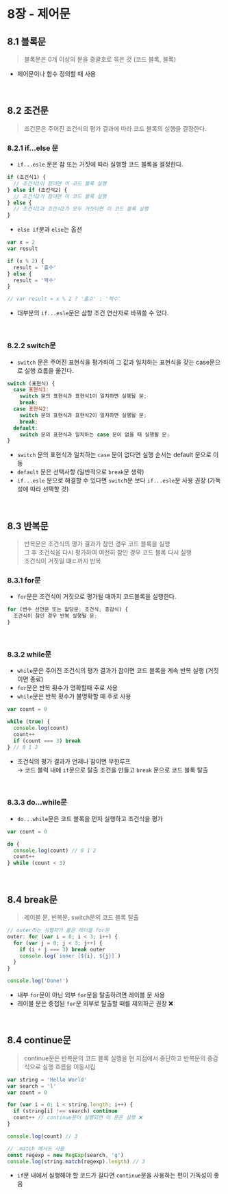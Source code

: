 # 8장 - 제어문

## 8.1 블록문

> 블록문은 0개 이상의 문을 중괄호로 묶은 것 (코드 블록, 블록)

- 제어문이나 함수 정의할 때 사용

<br>

## 8.2 조건문

> 조건문은 주어진 조건식의 평가 결과에 따라 코드 블록의 실행을 결정한다.

### 8.2.1 if...else 문

- `if...esle` 문은 참 또는 거짓에 따라 실행할 코드 블록을 결정한다.

```js
if (조건식1) {
  // 조건식1이 참이면 이 코드 블록 실행
} else if (조건식2) {
  // 조건식2가 참이면 이 코드 블록 실행
} else {
  // 조건식1과 조건식2가 모두 거짓이면 이 코드 블록 실행
}
```

- `else if`문과 `else`는 옵션

```js
var x = 2
var result

if (x % 2) {
  result = '홀수'
} else {
  result = '짝수'
}

// var result = x % 2 ? '홀수' : '짝수'
```

- 대부분의 `if...esle`문은 삼항 조건 연산자로 바꿔쓸 수 있다.

<br>

### 8.2.2 switch문

- `switch` 문은 주어진 표현식을 평가하여 그 값과 일치하는 표현식을 갖는 case문으로 실행 흐름을 옮긴다.

```js
switch (표현식) {
  case 표현식1:
    switch 문의 표현식과 표현식1이 일치하면 실행될 문;
    break;
  case 표현식2:
    switch 문의 표현식과 표현식2이 일치하면 실행될 문;
    break;
  default:
    switch 문의 표현식과 일치하는 case 문이 없을 때 실행될 문;
}
```

- `switch` 문의 표현식과 일치하는 `case` 문이 없다면 실행 순서는 default 문으로 이동
- `default` 문은 선택사항 (일반적으로 `break`문 생략)
- `if...esle` 문으로 해결할 수 있다면 `switc`h문 보다 `if...esle`문 사용 권장 (가독성에 따라 선택할 것)

<br>

## 8.3 반복문

> 반복문은 조건식의 평가 결과가 참인 경우 코드 블록을 실행 <br>
> 그 후 조건식을 다시 평가하여 여전히 참인 경우 코드 블록 다시 실행 <br>
> 조건식이 거짓일 떄ㄷ까지 반복

### 8.3.1 for문

- `for`문은 조건식이 거짓으로 평가될 때까지 코드블록을 실행한다.

```js
for (변수 선언문 또는 할당문; 조건식; 증감식) {
  조건식이 참인 경우 반복 실행될 문;
}
```

<br>

### 8.3.2 while문

- `while`문은 주어진 조건식의 평가 결과가 참이면 코드 블록을 계속 반복 실행 (거짓이면 종료)
- `for`문은 반복 횟수가 명확할때 주로 사용
- `while`문은 반복 횟수가 불명확할 때 주로 사용

```js
var count = 0

while (true) {
  console.log(count)
  count++
  if (count === 3) break
} // 0 1 2
```

- 조건식의 평가 결과가 언제나 참이면 무한루프 <br>
  → 코드 블럭 내에 `if`문으로 탈출 조건을 만들고 `break` 문으로 코드 블록 탈출

<br>

### 8.3.3 do...while문

- `do...while`문은 코드 블록을 먼저 실행하고 조건식을 평가

```js
var count = 0

do {
  console.log(count) // 0 1 2
  count++
} while (count < 3)
```

<br>

## 8.4 break문

> 레이블 문, 반복문, switch문의 코드 블록 탈출

```js
// outer라는 식별자가 붙은 레이블 for문
outer: for (var i = 0; i < 3; i++) {
  for (var j = 0; j < 3; j++) {
    if (i + j === 3) break outer
    console.log(`inner [${i}, ${j}]`)
  }
}

console.log('Done!')
```

- 내부 `for`문이 아닌 외부 `for`문을 탈출하려면 레이블 문 사용
- 레이블 문은 중첩된 `for`문 외부로 탈출할 때를 제외하곤 권장 ❌

<br>

## 8.4 continue문

> continue문은 반복문의 코드 블록 실행을 현 지점에서 중단하고 반복문의 증감식으로 실행 흐름을 이동시킴

```js
var string = 'Hello World'
var search = 'l'
var count = 0

for (var i = 0; i < string.length; i++) {
  if (string[i] !== search) continue
  count++ // continue문이 실행되면 이 문은 실행 ❌
}

console.log(count) // 3

// .match 메서드 사용
const regexp = new RegExp(search, 'g')
console.log(string.match(regexp).length) // 3
```

- `if`문 내에서 실행해야 할 코드가 길다면 `continue`문을 사용하는 편이 가독성이 좋음
